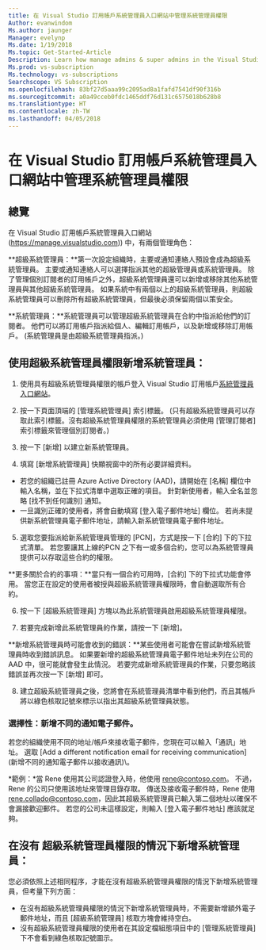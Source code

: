 ```yaml
---
title: 在 Visual Studio 訂用帳戶系統管理員入口網站中管理系統管理員權限
Author: evanwindom
Ms.author: jaunger
Manager: evelynp
Ms.date: 1/19/2018
Ms.topic: Get-Started-Article
Description: Learn how manage admins & super admins in the Visual Studio Subscriptions Administrator Portal.
Ms.prod: vs-subscription
Ms.technology: vs-subscriptions
Searchscope: VS Subscription
ms.openlocfilehash: 83bf27d5aaa99c2095ad8a1fafd7541df90f316b
ms.sourcegitcommit: a0a49cceb0fdc1465ddf76d131c6575018b628b8
ms.translationtype: HT
ms.contentlocale: zh-TW
ms.lasthandoff: 04/05/2018
---
```

# <a name="managing-administrator-rights-in-the-visual-studio-subscriptions-administrator-portal"></a>在 Visual Studio 訂用帳戶系統管理員入口網站中管理系統管理員權限

## <a name="overview"></a>總覽 
在 Visual Studio 訂用帳戶系統管理員入口網站 (https://manage.visualstudio.com)) 中，有兩個管理角色：

**超級系統管理員：**第一次設定組織時，主要或通知連絡人預設會成為超級系統管理員。 主要或通知連絡人可以選擇指派其他的超級管理員或系統管理員。 除了管理個別訂閱者的訂用帳戶之外，超級系統管理員還可以新增或移除其他系統管理員與其他超級系統管理員。 如果系統中有兩個以上的超級系統管理員，則超級系統管理員可以刪除所有超級系統管理員，但最後必須保留兩個以策安全。 

**系統管理員：**系統管理員可以管理超級系統管理員在合約中指派給他們的訂閱者。  他們可以將訂用帳戶指派給個人、編輯訂用帳戶，以及新增或移除訂用帳戶。   (系統管理員是由超級系統管理員指派。)  

## <a name="adding-an-administrator-with-super-admin-rights"></a>**使用**超級系統管理員權限新增系統管理員：

1. 使用具有超級系統管理員權限的帳戶登入 Visual Studio 訂用帳戶[系統管理員入口網站](https://manage.visualstudio.com)。

2. 按一下頁面頂端的 [管理系統管理員] 索引標籤。 (只有超級系統管理員可以存取此索引標籤。沒有超級系統管理員權限的系統管理員必須使用 [管理訂閱者] 索引標籤來管理個別訂閱者。)

3. 按一下 [新增] 以建立新系統管理員。 

4. 填寫 [新增系統管理員] 快顯視窗中的所有必要詳細資料。
  - 若您的組織已註冊 Azure Active Directory (AAD)，請開始在 [名稱] 欄位中輸入名稱，並在下拉式清單中選取正確的項目。 針對新使用者，輸入全名並忽略 [找不到任何識別] 通知。
  - 一旦識別正確的使用者，將會自動填寫 [登入電子郵件地址] 欄位。 若尚未提供新系統管理員電子郵件地址，請輸入新系統管理員電子郵件地址。

5. 選取您要指派給新系統管理員管理的 [PCN]，方式是按一下 [合約] 下的下拉式清單。 若您要讓其上線的PCN 之下有一或多個合約，您可以為系統管理員提供可以存取這些合約的權限。 

**更多關於合約的事項：**當只有一個合約可用時，[合約] 下的下拉式功能會停用。  當您正在設定的使用者被授與超級系統管理員權限時，會自動選取所有合約。

6. 按一下 [超級系統管理員] 方塊以為此系統管理員啟用超級系統管理員權限。  

7. 若要完成新增此系統管理員的作業，請按一下 [新增]。

**新增系統管理員時可能會收到的錯誤：**某些使用者可能會在嘗試新增系統管理員時收到錯誤訊息。 如果要新增的超級系統管理員電子郵件地址未列在公司的 AAD 中，很可能就會發生此情況。 若要完成新增系統管理員的作業，只要忽略該錯誤並再次按一下 [新增] 即可。 

8. 建立超級系統管理員之後，您將會在系統管理員清單中看到他們，而且其帳戶將以綠色核取記號來標示以指出其超級系統管理員狀態。 

### <a name="optional--add-a-different-notification-email"></a>選擇性：新增不同的通知電子郵件。
若您的組織使用不同的地址/帳戶來接收電子郵件，您現在可以輸入「通訊」地址。 選取 [Add a different notification email for receiving communication] \(新增不同的通知電子郵件以接收通訊)\。 

*範例：*當 Rene 使用其公司認證登入時，他使用 rene@contoso.com。  不過，Rene 的公司只使用該地址來管理目錄存取。  傳送及接收電子郵件時，Rene 使用 rene.collado@contoso.com，因此其超級系統管理員已輸入第二個地址以確保不會漏接歡迎郵件。  若您的公司未這樣設定，則輸入 [登入電子郵件地址] 應該就足夠。

## <a name="adding-an-administrator-without-super-admin-rights"></a>在**沒有** 超級系統管理員權限的情況下新增系統管理員：

您必須依照上述相同程序，才能在沒有超級系統管理員權限的情況下新增系統管理員，但考量下列方面：
-  在沒有超級系統管理員權限的情況下新增系統管理員時，不需要新增額外電子郵件地址，而且 [超級系統管理員] 核取方塊會維持空白。
-  沒有超級系統管理員權限的使用者在其設定檔組態項目中的 [管理系統管理員] 下不會看到綠色核取記號圖示。
